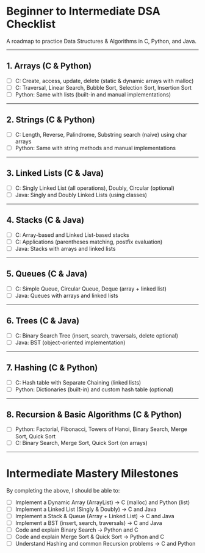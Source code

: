# Beginner to Intermediate DSA Checklist

A roadmap to practice Data Structures & Algorithms in C, Python, and Java.  

---

## 1. Arrays (C & Python)  
- [ ] C: Create, access, update, delete (static & dynamic arrays with malloc)  
- [ ] C: Traversal, Linear Search, Bubble Sort, Selection Sort, Insertion Sort  
- [ ] Python: Same with lists (built-in and manual implementations)  

---

## 2. Strings (C & Python)  
- [ ] C: Length, Reverse, Palindrome, Substring search (naive) using char arrays  
- [ ] Python: Same with string methods and manual implementations  

---

## 3. Linked Lists (C & Java)  
- [ ] C: Singly Linked List (all operations), Doubly, Circular (optional)  
- [ ] Java: Singly and Doubly Linked Lists (using classes)  

---

## 4. Stacks (C & Java)  
- [ ] C: Array-based and Linked List-based stacks  
- [ ] C: Applications (parentheses matching, postfix evaluation)  
- [ ] Java: Stacks with arrays and linked lists  

---

## 5. Queues (C & Java)  
- [ ] C: Simple Queue, Circular Queue, Deque (array + linked list)  
- [ ] Java: Queues with arrays and linked lists  

---

## 6. Trees (C & Java)  
- [ ] C: Binary Search Tree (insert, search, traversals, delete optional)  
- [ ] Java: BST (object-oriented implementation)  

---

## 7. Hashing (C & Python)  
- [ ] C: Hash table with Separate Chaining (linked lists)  
- [ ] Python: Dictionaries (built-in) and custom hash table (optional)  

---

## 8. Recursion & Basic Algorithms (C & Python)  
- [ ] Python: Factorial, Fibonacci, Towers of Hanoi, Binary Search, Merge Sort, Quick Sort  
- [ ] C: Binary Search, Merge Sort, Quick Sort (on arrays)  

---

# Intermediate Mastery Milestones

By completing the above, I should be able to:

- [ ] Implement a Dynamic Array (ArrayList) -> C (malloc) and Python (list)  
- [ ] Implement a Linked List (Singly & Doubly) -> C and Java  
- [ ] Implement a Stack & Queue (Array + Linked List) -> C and Java  
- [ ] Implement a BST (insert, search, traversals) -> C and Java  
- [ ] Code and explain Binary Search -> Python and C  
- [ ] Code and explain Merge Sort & Quick Sort -> Python and C  
- [ ] Understand Hashing and common Recursion problems -> C and Python  
